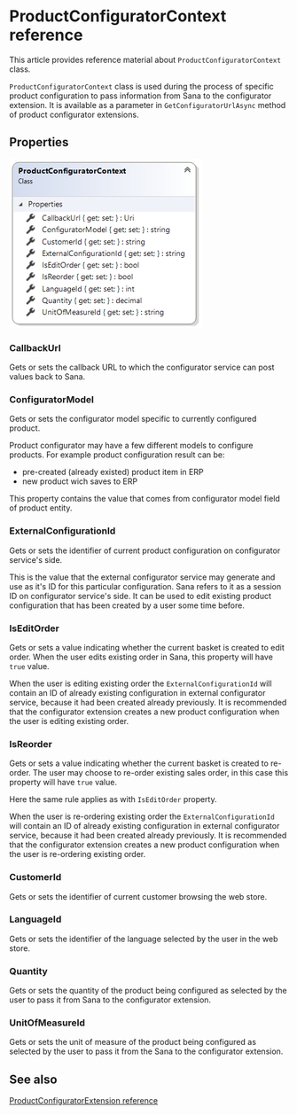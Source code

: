 ﻿# ProductConfiguratorContext reference

This article provides reference material about `ProductConfiguratorContext` class.

`ProductConfiguratorContext` class is used during the process of specific product configuration
 to pass information from Sana to the configurator extension. It is available as a parameter in
`GetConfiguratorUrlAsync` method of product configurator extensions.

## Properties

![ProductConfiguratorContext class](img/product-configurator-context/class.png)

### CallbackUrl

Gets or sets the callback URL to which the configurator service can post values back to Sana.

### ConfiguratorModel

Gets or sets the configurator model specific to currently configured product.

Product configurator may have a few different models to configure products. For example product
configuration result can be:
- pre-created (already existed) product item in ERP
- new product wich saves to ERP

This property contains the value that comes from configurator model field of product entity.

### ExternalConfigurationId

Gets or sets the identifier of current product configuration on configurator service's side.

This is the value that the external configurator service may generate and use as it's
ID for this particular configuration. Sana refers to it as a session ID on configurator
service's side. It can be used to edit existing product configuration that has been created
by a user some time before.

### IsEditOrder

Gets or sets a value indicating whether the current basket is created to edit order.
When the user edits existing order in Sana, this property will have `true` value.

When the user is editing existing order the `ExternalConfigurationId`
will contain an ID of already existing configuration in external configurator service,
because it had been created already previously. It is recommended that the configurator
extension creates a new product configuration when the user is editing existing order.

### IsReorder

Gets or sets a value indicating whether the current basket is created to re-order.
The user may choose to re-order existing sales order, in this case this property
will have `true` value.

Here the same rule applies as with `IsEditOrder` property.

When the user is re-ordering existing order the `ExternalConfigurationId`
will contain an ID of already existing configuration in external configurator service,
because it had been created already previously. It is recommended that the configurator
extension creates a new product configuration when the user is re-ordering existing order.

### CustomerId

Gets or sets the identifier of current customer browsing the web store.

### LanguageId

Gets or sets the identifier of the language selected by the user in the web store.

### Quantity

Gets or sets the quantity of the product being configured as selected by the user to pass
it from Sana to the configurator extension.

### UnitOfMeasureId

Gets or sets the unit of measure of the product being configured as selected by the user
to pass it from the Sana to the configurator extension.

## See also

[ProductConfiguratorExtension reference](product-configurator-extension.md)